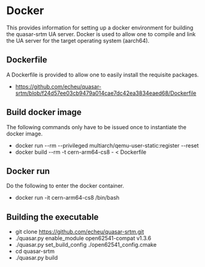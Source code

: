 # Docker

This provides information for setting up a docker environment for building the quasar-srtm UA server. Docker is used to allow one to compile and link the UA server for the target operating system (aarch64).

## Dockerfile

A Dockerfile is provided to allow one to easily install the requisite packages.
  - https://github.com/echeu/quasar-srtm/blob/f24d57ee03cb9479a014cae7dc42ea3834eaed68/Dockerfile


## Build docker image

The following commands only have to be issued once to instantiate the docker image.
  - docker run --rm --privileged multiarch/qemu-user-static:register --reset
  - docker build --rm -t cern-arm64-cs8 - < Dockerfile

## Docker run

Do the following to enter the docker container.
  - docker run -it cern-arm64-cs8 /bin/bash

## Building the executable

  - git clone https://github.com/echeu/quasar-srtm.git
  - ./quasar.py enable_module open62541-compat v1.3.6
  - ./quasar.py set_build_config ./open62541_config.cmake
  - cd quasar-srtm
  - ./quasar.py build

